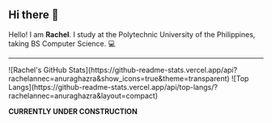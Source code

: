 ## Hi there 👋

Hello! I am **Rachel**. I study at the Polytechnic University of the Philippines, taking BS Computer Science. 💻

<hr>
<!-- https://github.com/anuraghazra/github-readme-stats -->
![Rachel's GitHub Stats](https://github-readme-stats.vercel.app/api?rachelannec=anuraghazra&show_icons=true&theme=transparent)
![Top Langs](https://github-readme-stats.vercel.app/api/top-langs/?rachelannec=anuraghazra&layout=compact)


<strong>CURRENTLY UNDER CONSTRUCTION</strong>
<!-- https://github.com/natemoo-re/natemoo-re/blob/master/spotify-setup-guide.md -->












<!--
**rachelannec/rachelannec** is a ✨ _special_ ✨ repository because its `README.md` (this file) appears on your GitHub profile.


Here are some ideas to get you started:

- 🔭 I’m currently working on ...
- 🌱 I’m currently learning ...
- 👯 I’m looking to collaborate on ...
- 🤔 I’m looking for help with ...
- 💬 Ask me about ...
- 📫 How to reach me: ...
- 😄 Pronouns: ...
- ⚡ Fun fact: ...
-->
